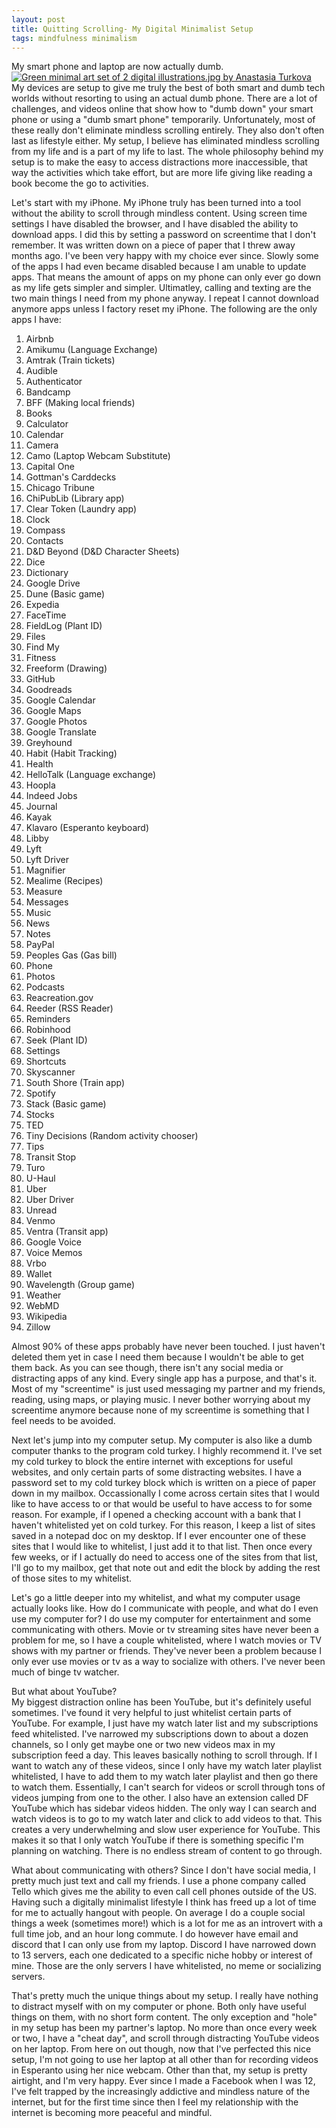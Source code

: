 ```yaml
---
layout: post
title: Quitting Scrolling- My Digital Minimalist Setup
tags: mindfulness minimalism
---
```


My smart phone and laptop are now actually dumb. 
[![Green minimal art set of 2 digital illustrations.jpg by Anastasia Turkova](https://upload.wikimedia.org/wikipedia/commons/0/02/Green_minimal_art_set_of_2_digital_illustrations.jpg?20230711141117)](https://commons.wikimedia.org/wiki/File:Green_minimal_art_set_of_2_digital_illustrations.jpg)  
My devices are setup to give me truly the best of both smart and dumb tech worlds without resorting to using an actual dumb phone. There are a lot of challenges, and videos online that show how to "dumb down" your smart phone or using a "dumb smart phone" temporarily. Unfortunately, most of these really don't eliminate mindless scrolling entirely. They also don't often last as lifestyle  either. My setup, I believe has eliminated mindless scrolling from my life and is a part of my life to last. The whole philosophy behind my setup is to make the easy to access distractions more inaccessible, that way the activities which take effort, but are more life giving like reading a book become the go to activities. 

Let's start with my iPhone. My iPhone truly has been turned into a tool without the ability to scroll through mindless content. Using screen time settings I have disabled the browser, and I have disabled the ability to download apps. I did this by setting a password on screentime that I don't remember. It was written down on a piece of paper that I threw away months ago. I've been very happy with my choice ever since. Slowly some of the apps I had even became disabled because I am unable to update apps. That means the amount of apps on my phone can only ever go down as my life gets simpler and simpler. Ultimatley, calling and texting are the two main things I need from my phone anyway. I repeat I cannot download anymore apps unless I factory reset my iPhone. The following are the only apps I have:

1. Airbnb
2. Amikumu (Language Exchange)
3. Amtrak (Train tickets)
4. Audible
5. Authenticator
6. Bandcamp
7. BFF (Making local friends)
8. Books
9. Calculator
10. Calendar
11. Camera
12. Camo (Laptop Webcam Substitute)
13. Capital One
14. Gottman's Carddecks
15. Chicago Tribune
16. ChiPubLib (Library app)
17. Clear Token (Laundry app)
18. Clock
19. Compass
20. Contacts
21. D&D Beyond (D&D Character Sheets)
22. Dice
23. Dictionary
24. Google Drive
25. Dune (Basic game)
26. Expedia
27. FaceTime
28. FieldLog (Plant ID)
29. Files
30. Find My
31. Fitness
32. Freeform (Drawing)
33. GitHub
34. Goodreads
35. Google Calendar
36. Google Maps
37. Google Photos
38. Google Translate
39. Greyhound
40. Habit (Habit Tracking)
41. Health
42. HelloTalk (Language exchange)
43. Hoopla
44. Indeed Jobs
45. Journal
46. Kayak
47. Klavaro (Esperanto keyboard)
48. Libby
49. Lyft
50. Lyft Driver
51. Magnifier
52. Mealime (Recipes)
53. Measure
54. Messages
55. Music
56. News
57. Notes
58. PayPal
59. Peoples Gas (Gas bill)
60. Phone
61. Photos
62. Podcasts
63. Reacreation.gov
64. Reeder (RSS Reader)
65. Reminders
66. Robinhood
67. Seek (Plant ID)
68. Settings
69. Shortcuts
70. Skyscanner
71. South Shore (Train app)
72. Spotify
73. Stack (Basic game)
74. Stocks
75. TED
76. Tiny Decisions (Random activity chooser)
77. Tips
78. Transit Stop
79. Turo
80. U-Haul
81. Uber
82. Uber Driver
83. Unread
84. Venmo
85. Ventra (Transit app)
86. Google Voice
87. Voice Memos
88. Vrbo
89. Wallet
90. Wavelength (Group game)
91. Weather
92. WebMD
93. Wikipedia
94. Zillow

Almost 90% of these apps probably have never been touched. I just haven't deleted them yet in case I need them because I wouldn't be able to get them back. As you can see though, there isn't any social media or distracting apps of any kind. Every single app has a purpose, and that's it. Most of my "screentime" is just used messaging my partner and my friends, reading, using maps, or playing music. I never bother worrying about my screentime anymore because none of my screentime is something that I feel needs to be avoided.

Next let's jump into my computer setup. My computer is also like a dumb computer thanks to the program cold turkey. I highly recommend it. I've set my cold turkey to block the entire internet with exceptions for useful websites, and only certain parts of some distracting websites. I have a password set to my cold turkey block which is written on a piece of paper down in my mailbox. Occassionally I come across certain sites that I would like to have access to or that would be useful to have access to for some reason. For example, if I opened a checking account with a bank that I haven't whitelisted yet on cold turkey. For this reason, I keep a list of sites saved in a notepad doc on my desktop. If I ever encounter one of these sites that I would like to whitelist, I just add it to that list. Then once every few weeks, or if I actually do need to access one of the sites from that list, I'll go to my mailbox, get that note out and edit the block by adding the rest of those sites to my whitelist. 

Let's go a little deeper into my whitelist, and what my computer usage actually looks like. How do I communicate with people, and what do I even use my computer for? I do use my computer for entertainment and some communicating with others. Movie or tv streaming sites have never been a problem for me, so I have a couple whitelisted, where I watch movies or TV shows with my partner or friends. They've never been a problem because I only ever use movies or tv as a way to socialize with others. I've never been much of binge tv watcher.

But what about YouTube?  
My biggest distraction online has been YouTube, but it's definitely useful sometimes. I've found it very helpful to just whitelist certain parts of YouTube. For example, I just have my watch later list and my subscriptions feed whitelisted. I've narrowed my subscriptions down to about a dozen channels, so I only get maybe one or two new videos max in my subscription feed a day. This leaves basically nothing to scroll through. If I want to watch any of these videos, since I only have my watch later playlist whitelisted, I have to add them to my watch later playlist and then go there to watch them. Essentially, I can't search for videos or scroll through tons of videos jumping from one to the other. I also have an extension called DF YouTube which has sidebar videos hidden. The only way I can search and watch videos is to go to my watch later and click to add videos to that. This creates a very underwhelming and slow user experience for YouTube. This makes it so that I only watch YouTube if there is something specific I'm planning on watching. There is no endless stream of content to go through.

What about communicating with others? 
Since I don't have social media, I pretty much just text and call my friends. I use a phone company called Tello which gives me the ability to even call cell phones outside of the US. Having such a digitally minimalist lifestyle I think has freed up a lot of time for me to actually hangout with people. On average I do a couple social things a week (sometimes more!) which is a lot for me as an introvert with a full time job, and an hour long commute. I do however have email and discord that I can only use from my laptop. Discord I have narrowed down to 13 servers, each one dedicated to a specific niche hobby or interest of mine. Those are the only servers I have whitelisted, no meme or socializing servers. 

That's pretty much the unique things about my setup. I really have nothing to distract myself with on my computer or phone. Both only have useful things on them, with no short form content. The only exception and "hole" in my setup has been my partner's laptop. No more than once every week or two, I have a "cheat day", and scroll through distracting YouTube videos on her laptop. From here on out though, now that I've perfected this nice setup, I'm not going to use her laptop at all other than for recording videos in Esperanto using her nice webcam. Other than that, my setup is pretty airtight, and I'm very happy. Ever since I made a Facebook when I was 12, I've felt trapped by the increasingly addictive and mindless nature of the internet, but for the first time since then I feel my relationship with the internet is becoming more peaceful and mindful. 